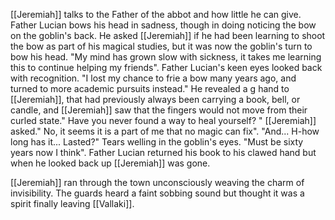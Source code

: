 [[Jeremiah]] talks to the Father of the abbot and how little he can give. Father Lucian bows his head in sadness, though in doing noticing the bow on the goblin's back. He asked [[Jeremiah]] if he had been learning to shoot the bow as part of his magical studies, but it was now the goblin's turn to bow his head. "My mind has grown slow with sickness, it takes me learning this to continue helping my friends". Father Lucian's keen eyes looked back with recognition. "I lost my chance to frie a bow many years ago, and turned to more academic pursuits instead." He revealed a g hand to [[Jeremiah]], that had previously always been carrying a book, bell, or candle, and [[Jeremiah]] saw that the fingers would not move from their curled state." Have you never found a way to heal yourself? " [[Jeremiah]] asked." No, it seems it is a part of me that no magic can fix". "And... H-how long has it... Lasted?" Tears welling in the goblin's eyes. "Must be sixty years now I think". Father Lucian returned his book to his clawed hand but when he looked back up [[Jeremiah]] was gone. 


[[Jeremiah]] ran through the town unconsciously weaving the charm of invisibility. The guards heard a faint sobbing sound but thought it was a spirit finally leaving [[Vallaki]].
